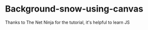 # Background-snow-using-canvas

<p>Thanks to The Net Ninja for the tutorial, it's helpful to learn JS</p>
